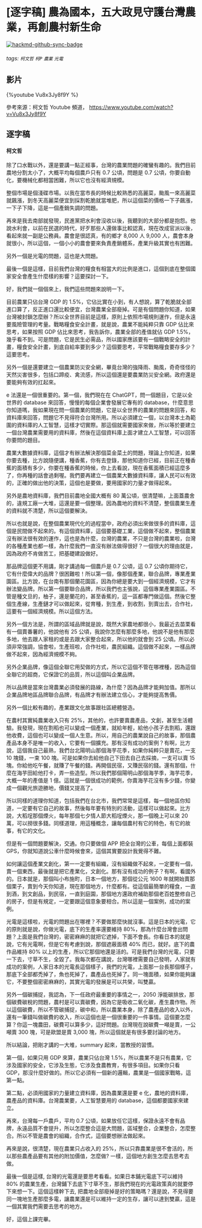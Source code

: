 # [逐字稿] 農為國本，五大政見守護台灣農業，再創農村新生命

[![hackmd-github-sync-badge](https://hackmd.io/GIqf3S3vQkS0THxI0weolg/badge)](https://hackmd.io/GIqf3S3vQkS0THxI0weolg)


###### tags: `柯文哲` `柯P` `農業` `光電`

## 影片

{%youtube Vu8x3Jy8f9Y %}

參考來源：柯文哲 Youtube 頻道， https://www.youtube.com/watch?v=Vu8x3Jy8f9Y

## 逐字稿

#### 柯文哲

除了口水戰以外，還是要講一點正經事，台灣的農業問題的確蠻有趣的。我們目前農地分割太小了，大概平均每個農戶只有 0.7 公頃，問題是 0.7 公頃，你要自動化，要機械化都相當困難，所以它也沒有經濟規模。

整個市場是個淺碟市場。以我在當市長的時候比較熟悉的高麗菜，颱風一來高麗菜就飆漲，到冬天高麗菜便宜到採割乾脆就當堆肥，所以這個菜的價格一下子飆漲，一下子下降，這是一個產銷失調的問題。

再來是我去南部就發現，民進黨把水利會沒收以後，我聽到的大部分都是抱怨。他說水利會，以前在民選的時代，好歹那些人還做事比較認真，現在改成官派以後，看起來就一副是公務員。農會是很認真，有的鄉才 8,000 人 9,000 人，農會本身就很小，所以這個，一個小小的農會要來負責產銷體系，產業升級其實也有困難。

另外一個是光電的問題，這也是大問題。

最後一個是這樣，目前我們台灣的糧食有相當大的比例是進口，這個到底在整個國家安全會產生什麼樣的影響？這要探討一下。

好，我們就一個個來上，我們這些問題來說明一下。

目前農業只佔台灣 GDP 的 1.5%，它佔比實在小到，有人想說，算了乾脆就全部進口算了，反正進口還比較便宜，台灣農業全部廢掉。可是有個問題你知道，如果台灣被封鎖怎麼辦？所以全世界目前是這樣，原則上依照市場規則運作，但是永遠要風險管理的考量。戰略糧食安全計畫，就是說，農業不能純粹只靠 GDP 佔比來思考，如果按照 GDP 佔比來思考，我告訴你，農業全部的產值就佔 GDP 1.5%，幾乎看不到。可是問題，它是民生必需品，所以國家應該要有一個戰略安全的計畫，糧食安全計畫，到底自給率要到多少？這個要思考，平常戰略糧食要存多少？這要思考。

另外一個是還要建立一個農業防災安全網，畢竟台灣的強降雨、颱風，奇奇怪怪的天然災害很多，包括口蹄疫、禽流感，所以這個還是要農業防災安全網。政府還是要能夠有效的扛起來。

e 法還是一個很重要的。第一個，我們現在在 ChatGPT，問一個題目，它是以全世界的 database 來回答，慢慢的每個企業會發展它專有的 database，什麼意思你知道嗎，我如果現在問一個農業的問題，它是以全世界的農業的問題來回答，和資料庫來回答，問題它不見得符合台灣所用。所以必須建立一個，以台灣本土為範圍的資料庫的人工智慧，這樣才切實際。那這個就需要國家來做，所以等於要建立一個台灣農業需要用的資料庫，然後在這個資料庫上面才建立人工智慧，可以回答你要問的題目。

農業大數據資料庫，這個才有辦法解決那個菜金菜土的問題，理論上你知道，如果你要去種，比方說隨便講，種香蕉，你有去登錄，那他知道你已經，目前正在種香蕉的面積有多少，你要在種香蕉的時候，你上去看說，現在香蕉面積已經這麼多了，你再種的話會過剩喔。我們要再建立一個農業大數據資料庫，讓人民可以有效的，正確的做出他的決策，這個也是要做，要用國家的力量才做得起來。

另外是農地資料庫，我們目前農地全國大概有 80 萬公頃，很清楚嘛，上面蓋農舍的，違規工廠一大堆，這還是要一個整理。因為農地的資料不清楚，整個農業生產的資料就不清楚，所以這個要解決。

所以也就是說，在整個農業現代化的過程當中，政府必須出來做很多的資料庫，這個是民間做不起來的。有這個資料庫，這個要基礎工業，這個做不起來，整個農業沒有辦法很有效的運作，這也是為什麼，台灣的農業，不只是台灣的農業啦，台灣的各種產業也都一樣，為什麼我們一直沒有辦法做得很好？一個很大的理由就是，因為政府不肯做苦工，把基礎建設做好。

那品牌這個更不用講，剛才講過每一個農戶是 0.7 公頃，這 0.7 公頃你期待它，它有什麼偉大的品牌？很困難啦！所以第一個，像那個產業，聯合品牌，專業產業園區。比方說，在台南有那個蘭花園區，因為你總是要大到一個經濟規模，它才有辦法變品牌。所以第一個要聯合品牌，所以我們也主張說，這個專業產業園區。不管是種文旦的，柚子，還是蘭花的，甚至香蕉的，這一區都專門做這個。然後它整個生產線，生產鏈才可以做起來，從育種，到生產，到收割，到賣出去，合作社，這要有一個經濟規模。所以這個方法。

另外一個方法是，所謂的區域品牌就是說，既然大家農地都很小，我最近去苗栗看有一個賣番薯的，他說他有 25 公頃，我說你怎麼有那麼多地，他說不是他有那麼多地，他去跟人家租的或是去跟大家整合起來，所以他的就會到 25 公頃。所以必須非常強調，協會啦，生產班啦，合作社啦，農民組織。這個做不起來，一樣品牌做不起來，因為經濟規模不夠。

另外企業品牌，像這個全聯它用契做的方式，所以它這個不管在哪裡種，因為這個全聯它的超商，它保證它的品質，所以這個叫企業品牌。

所以品牌是當來台灣農業必須發展的路線，為什麼？因為品牌才能夠加值。那所以企業品牌地區品牌聯合品牌，有品牌才有辦法建立信心，才能夠提高售價。

另外一個比較有趣的，產業跟文化故事跟社區總體營造。

在農村其實純農業收入只有 25%，其他的，也許要賣農產品，文創，甚至生活體驗。我發現，現在割稻也可以變成一個產業，就給年輕，給他小孩子去割稻，還跟他收費，這個也可以變成一個人生意。所以，用自己的農業說自己的故事，那個農產品本身不是唯一的收入，它要有一個擴充。那有沒有成功的案例？有啊，比方說，這個我自己最熟，我們台北陽明山那個海芋花季，如果你純粹只是賣花，一支 10 塊錢，一束 100 塊。可是如果你去給他自己下田去自己去採摘，一支可以賣 15 塊。你給他吃午餐，就賺了午餐的錢。再開個民宿，又賺民宿的錢。還有那個，什麼在海芋田給他打卡，弄一些造型。所以我們那個陽明山那個海芋季，海芋花季，大概一年的產值是 1 億。這就是一個很成功的範例，你賣海芋花沒有多少錢，你變成一個觀光旅遊勝地，價錢又提高了。

所以同樣的道理你知道，包括我們在台北市，我們常常是這樣，每一個地區你知道，一定要有它自己的故事，然後每年要有特別的活動，這樣可以做起來。比方說，大稻埕那個煙火，每年那個七夕情人節大稻埕煙火，那一個晚上可以來 20 萬，可以撈很多錢。同樣道理，用這種概念，讓每個農村有它的特色，有它的故事，有它的文化。

但是有一個問題要解決，交通。你只要做個 APP 把全台灣的公車，每個上面都裝 GPS，你就知道說公車什麼時候會來，這個其實要設計我覺得不難。

如何讓這個產業文創化，第一一定要有組織，沒有組織做不起來，一定要有一個，賣一個東西，最後就是把它產業化，文創化。那有沒有成功的例子？有啊，看國外的。日本就是，那個叫小布施町，日本一個地方，那個從公元 1600 年就開始賣那個栗子，賣到今天你知道，現在那個地方，什麼都有。從這個最簡單的糧食，一直到酒，到文創品，到民宿，一直到庭園，那個地方還政府補助那個老百姓整修自己的房子，但是有規定，一定要跟這個意象要相合。所以這是一個案例，成功的案例。

光電是這樣啦，光電的問題出在哪裡？不要做那麼快就沒事。這是日本的光電，它的原則就是說，你做光電，底下的生產率還要維持 80%，那為什麼台灣會出問題？上面是我們台灣的，密密麻麻的就把它遮掉，下面不會長。你看日本的就是說，它有光電啊，但是它有考慮到說，那個遮蔽面積 40% 而已，就好。底下的農作品維持 80% 以上的生產，所以它那個地還是活的。可是我們台灣的光電，只要一下去，寸草不生，全毀了。我每次都在講說，台灣哪裡需要自己發明，人家就有成功的案例，人家日本的光電長這個樣子，我們的光電，上面那一台長那個樣子，那底下全部都禿掉了，魚也死掉了，農產品也死掉了。同一塊面積，如果你能夠讓它，不要整個密密麻麻的，其實光電的發展是可以共榮，叫雙贏。

另外一個碳捕捉，我認為，下一任政府最重要的事情之一，2050 淨能碳排放，那個碳費碳稅的問題，農村是可以賣碳費，因為它是吸收二氧化碳，產生農作物。所以這個碳費，所以不管碳捕捉，碳中和，所以農業本身，除了農產品的收入以外，還有一筆錢叫做碳費的收入，所以這個也是一個很重要的一件事情。這個要怎麼算？你這一塊農田，碳費可以算多少，這好問題。台灣現在說碳費一噸是賣，一公噸賣 300 塊，可是歐盟是賣 3,000 塊，所以這個就是有很多要討論的地方。

所以結論，把剛才講的一大堆，summary 起來，當教授的習慣。

第一個，如果只用 GDP 來算，農業只佔台灣 1.5%，所以農業不是只有農業，它涉及國家的安全，它涉及生態，它涉及食農教育，有很多項目。如果你只看 GDP，那沒什麼好做的。所以它必須有一個新的邏輯，農業是一個國家戰略，這第一點。

第二點，必須用國家的力量建立資料庫，因為農業還是要 e 化，農地的資料庫，農產品的資料庫。台灣農業要，人工智慧要用的 database，這個都要國家來建立。

再來，台灣每一戶農戶，平均 0.7 公頃，如果放任它這樣，保證永遠不會有品牌，永遠品質不會提升，所以怎麼整合這是大問題，區域整合，企業整合，怎麼整合。所以不管是農會的組織，合作式，這個要想辦法做起來。

再來是說，很清楚，現在農業只占收入的 25%，所以只靠農業是很不會活的，所以那些農產品要有其他的附加價值，怎麼做? 一樣，這個地方創生怎麼去思考去做。

最後一個是這樣, 台灣的光電還是要思考看看。如果日本鋪光電底下可以維持 80% 的農業生產，台灣鋪下去底下寸草不生，那我們現在的光電政策真的就要停下來想一下。這個這樣幹下去, 把農地全部廢掉是好的策略嗎？還是說，不見得要同一塊地生產那麼多電，讓農業還是可以維持一定的生存，讓可以達到雙贏，這是一個其實我們需要去思考的地方。

好，這個上課完畢。
